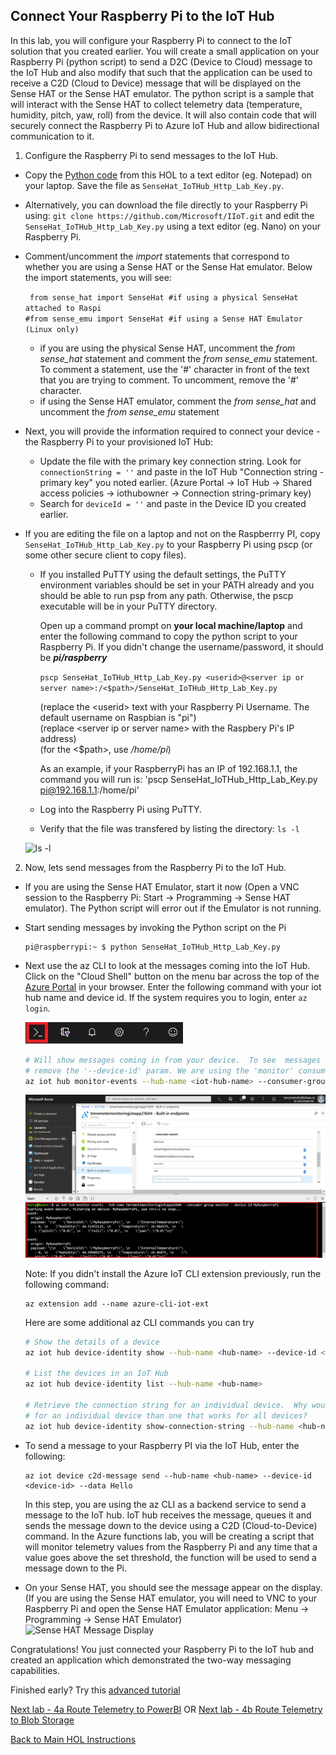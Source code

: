 ## Connect Your Raspberry Pi to the IoT Hub

In this lab, you will configure your Raspberry Pi to connect to the IoT solution that you created earlier. You will create a small application on your Raspberry Pi (python script) to send a D2C (Device to Cloud) message to the IoT Hub and also modify that such that the application can be used to receive a C2D (Cloud to Device) message that will be displayed on the Sense HAT or the Sense HAT emulator. The python script is a sample that will interact with the Sense HAT to collect telemetry data (temperature, humidity, pitch, yaw, roll) from the device. It will also contain code that will securely connect the Raspberry Pi to Azure IoT Hub and allow bidirectional communication to it. 

1. Configure the Raspberry Pi to send messages to the IoT Hub.
  - Copy the [Python code](/HOL/IOTHubPiHackathon/SenseHat_IoTHub_Http_Lab_Key.py) from this HOL to a text editor (eg. Notepad) on your laptop. Save the file as ```SenseHat_IoTHub_Http_Lab_Key.py```.
  - Alternatively, you can download the file directly to your Raspberry Pi using: ```git clone https://github.com/Microsoft/IIoT.git``` and edit the ```SenseHat_IoTHub_Http_Lab_Key.py``` using a text editor (eg. Nano) on your Raspberry Pi.
  - Comment/uncomment the *import* statements that correspond to whether you are using a Sense HAT or the Sense Hat emulator. 
     Below the import statements, you will see:
     
     ``` from sense_hat import SenseHat #if using a physical SenseHat attached to Raspi``` <br/>
     ``` #from sense_emu import SenseHat #if using a Sense HAT Emulator (Linux only) ```
         
     - if you are using the physical Sense HAT, uncomment the *from sense_hat* statement and comment the *from sense_emu* statement. To comment a statement, use the '#' character in front of the text that you are trying to comment. To uncomment, remove the '#' character. 
     - if using the Sense HAT emulator, comment the *from sense_hat* and uncomment the *from sense_emu* statement

  - Next, you will provide the information required to connect your device - the Raspberry Pi to your provisioned IoT Hub:
    - Update the file with the primary key connection string. Look for ```connectionString = ''``` and paste in the IoT Hub "Connection string - primary key" you noted earlier. (Azure Portal -> IoT Hub -> Shared access policies -> iothubowner -> Connection string-primary key)
    - Search for ```deviceId = ''``` and paste in the Device ID you created earlier.
  - If you are editing the file on a laptop and not on the Raspberrry PI, copy ```SenseHat_IoTHub_Http_Lab_Key.py``` to your Raspberry Pi using pscp (or some other secure client to copy files). 
    - If you installed PuTTY using the default settings, the PuTTY environment variables should be set in your PATH already and you should be able to run psp from any path. Otherwise, the pscp executable will be in your PuTTY directory. <br/>
    
      Open up a command prompt on **your local machine/laptop** and enter the following command to copy the python script to your Raspberry Pi. If you didn't change the username/password, it should be ***pi/raspberry*** <br/>

      `pscp SenseHat_IoTHub_Http_Lab_Key.py <userid>@<server ip or server name>:/<$path>/SenseHat_IoTHub_Http_Lab_Key.py`

      (replace the \<userid\> text with your Raspberry Pi Username. The default username on Raspbian is "pi") <BR>
      (replace \<server ip or server name\> with the Raspbery Pi's IP address) <BR>
      (for the \<$path\>, use */home/pi*)  <BR>

      As an example, if your RaspberryPi has an IP of 192.168.1.1, the command you will run is: 
'pscp SenseHat_IoTHub_Http_Lab_Key.py pi@192.168.1.1:/home/pi'

    - Log into the Raspberry Pi using PuTTY.
    - Verify that the file was transfered by listing the directory: `ls -l`
  
     ![ls -l](/HOL/IOTHubPiHackathon/images/ListFiles.jpg)
  
2.  Now, lets send messages from the Raspberry Pi to the IoT Hub.
  - If you are using the Sense HAT Emulator, start it now (Open a VNC session to the Raspberry Pi: Start -> Programming -> Sense HAT emulator). The Python script will error out if the Emulator is not running. 
  - Start sending messages by invoking the Python script on the Pi <br/>
      ```
      pi@raspberrypi:~ $ python SenseHat_IoTHub_Http_Lab_Key.py
      ```
  
  - Next use the az CLI to look at the messages coming into the IoT Hub.  Click on the "Cloud Shell" button on the menu bar across the top of the [Azure Portal](http://portal.azure.com) in your browser.  Enter the following command with your  iot hub name and device id. If the system requires you to login, enter ```az login```.
  
    ![Cloud Shell](/HOL/IOTHubPiHackathon/images/AzureToolBar.JPG)

    ```bash
    # Will show messages coming in from your device.  To see  messages coming in from all devices, 
    # remove the '--device-id' param. We are using the 'monitor' consumer group that we created earlier in this lab
    az iot hub monitor-events --hub-name <iot-hub-name> --consumer-group monitor --device-id <device-id>
    ```
    
    ![Monitor Device](/HOL/IOTHubPiHackathon/images/MonitorDevice.PNG)

    Note: If you didn't install the Azure IoT CLI extension previously, run the following command:
    ```
    az extension add --name azure-cli-iot-ext
    ```
    Here are some additional az CLI commands you can try
    
    ```bash
    # Show the details of a device
    az iot hub device-identity show --hub-name <hub-name> --device-id <device-id>

    # List the devices in an IoT Hub
    az iot hub device-identity list --hub-name <hub-name>

    # Retrieve the connection string for an individual device.  Why would it be better to use a connection string
    # for an individual device than one that works for all devices?
    az iot hub device-identity show-connection-string --hub-name <hub-name> --device-id <device-id>
    ```
  - To send a message to your Raspberry PI via the IoT Hub, enter the following:  
      ```
      az iot device c2d-message send --hub-name <hub-name> --device-id <device-id> --data Hello
      ```  
      In this step, you are using the az CLI as a backend service to send a message to the IoT hub. IoT hub receives the message, queues it and sends the message down to the device using a C2D (Cloud-to-Device) command. In the Azure functions lab, you will be creating a script that will monitor telemetry values from the Raspberry Pi and any time that a value goes above the set threshold, the function will be used to send a message down to the Pi. 
  
- On your Sense HAT, you should see the message appear on the display. (If you are using the Sense HAT emulator, you will need to VNC to your Raspberry Pi and open the Sense HAT Emulator application: Menu -> Programming -> Sense HAT Emulator) <br />
    ![Sense HAT Message Display](/HOL/IOTHubPiHackathon/images/SenseMsgDisplay.jpg)
  

Congratulations! You just connected your Raspberry Pi to the IoT hub and created an application which demonstrated the two-way messaging capabilities. 
<!--
## Hands-On assignment.  

In this assignment, you will use your Python skills to alter the code to send the following additional sensor telemetry to the IoT Hub in JSON format:
  - Pitch
  - Yaw
  - Roll
  - Humidity
  - Temperature

### Tips: 
- You can refer to the [Sense Hat API](https://pythonhosted.org/sense-hat/api/) for information on how to update the code to send other telemetry to IoT Hub from the Sense HAT. 

- Update the ```SenseHat_IoTHub_Http_Lab_Key.py``` code to send multiple telemetry data points (e.g. Yaw, Pitch, Roll, or Temperature, Pressure, Humidity) in a single JSON-formatted message to IoT Hub. See [sample_payload.json] (/HOL/IoTHubPiHackathon/blob/master/sample_payload.json) for an example of the type of message to be sent. 
<p align="center">
  <img src="/HOL/IOTHubPiHackathon/images/DeviceExplorer-ReceiveEvents.jpg" width="50%" height="50%" /> 
</p>
   
- Once you have updated and run your code, go to the remote monitoring pre-configured solution dashboard and take a look at the new telemetry data points that are being plotted on the Telemetry History chart. 
-->
<!--
The finished script for this assignnment can be found [here](https://github.com/khilscher/IoTHubPiHackathon/blob/master/SenseHat_IoTHub_Http_Lab_Key.py).  If you use this script, remember to update the file with your IoT Hub connection string and the Device Id. 
-->

Finished early?  Try this [advanced tutorial](/HOL/IOTHubPiHackathon/3/Advanced.md)


[Next lab - 4a Route Telemetry to PowerBI](/HOL/IOTHubPiHackathon/StreamAnalytics)
OR
[Next lab - 4b Route Telemetry to Blob Storage](/HOL/IOTHubPiHackathon/BlobStorage)

[Back to Main HOL Instructions](/HOL/IOTHubPiHackathon/README.md)
